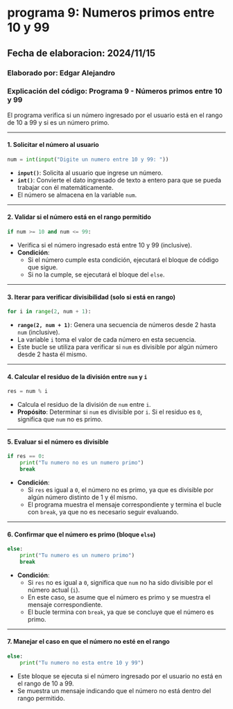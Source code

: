 # programa 9: Numeros primos entre 10 y 99
## Fecha de elaboracion: 2024/11/15
### Elaborado por: Edgar Alejandro

### **Explicación del código: Programa 9 - Números primos entre 10 y 99**  
El programa verifica si un número ingresado por el usuario está en el rango de 10 a 99 y si es un número primo.  

---

#### **1. Solicitar el número al usuario**  
```python
num = int(input("Digite un numero entre 10 y 99: "))
```
- **`input()`**: Solicita al usuario que ingrese un número.  
- **`int()`**: Convierte el dato ingresado de texto a entero para que se pueda trabajar con él matemáticamente.  
- El número se almacena en la variable `num`.  

---

#### **2. Validar si el número está en el rango permitido**  
```python
if num >= 10 and num <= 99:
```
- Verifica si el número ingresado está entre 10 y 99 (inclusive).  
- **Condición**:  
  - Si el número cumple esta condición, ejecutará el bloque de código que sigue.  
  - Si no la cumple, se ejecutará el bloque del `else`.  

---

#### **3. Iterar para verificar divisibilidad (solo si está en rango)**  
```python
for i in range(2, num + 1):
```
- **`range(2, num + 1)`**: Genera una secuencia de números desde 2 hasta `num` (inclusive).  
- La variable `i` toma el valor de cada número en esta secuencia.  
- Este bucle se utiliza para verificar si `num` es divisible por algún número desde 2 hasta él mismo.  

---

#### **4. Calcular el residuo de la división entre `num` y `i`**  
```python
res = num % i
```
- Calcula el residuo de la división de `num` entre `i`.  
- **Propósito**: Determinar si `num` es divisible por `i`. Si el residuo es `0`, significa que `num` no es primo.  

---

#### **5. Evaluar si el número es divisible**  
```python
if res == 0:
    print("Tu numero no es un numero primo")
    break
```
- **Condición**:  
  - Si `res` es igual a `0`, el número no es primo, ya que es divisible por algún número distinto de 1 y él mismo.  
  - El programa muestra el mensaje correspondiente y termina el bucle con `break`, ya que no es necesario seguir evaluando.  

---

#### **6. Confirmar que el número es primo (bloque `else`)**  
```python
else:
    print("Tu numero es un numero primo")
    break
```
- **Condición**:  
  - Si `res` no es igual a `0`, significa que `num` no ha sido divisible por el número actual (`i`).  
  - En este caso, se asume que el número es primo y se muestra el mensaje correspondiente.  
  - El bucle termina con `break`, ya que se concluye que el número es primo.  

---

#### **7. Manejar el caso en que el número no esté en el rango**  
```python
else:
    print("Tu numero no esta entre 10 y 99")
```
- Este bloque se ejecuta si el número ingresado por el usuario no está en el rango de 10 a 99.  
- Se muestra un mensaje indicando que el número no está dentro del rango permitido.  
